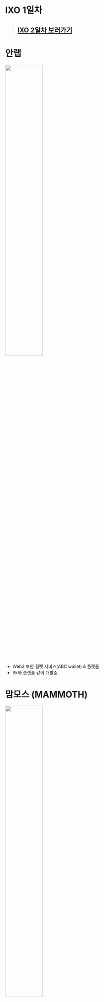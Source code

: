# IXO 1일차

> ## [IXO 2일차 보러가기](../2/2일차.md)

# 안랩
<img src="image.png" width="49%">

- Web3 보안 월렛 서비스(ABC wallet) & 플랫폼 
- Sk와 플랫폼 같이 개발중

# 맘모스 (MAMMOTH)
<img src="image-1.png" width="49%">

- 메인넷 개발중
- 서비스가 필요한것이 나오면 플랫폼이 만들어짐 (전구 -> 전력망 구축) (미시적인것이 거시적인것으로 확장되는것 같다)
- 거래소가 망하면 거래소 오프체인에서 코인을 가지고 있는 사용자들이 코인을 잃으면서 해당 코인 네트워크에도 타격을 입는것 같음
- DOSA survival 게임 있음

# The Sandbox
<img src="image-2.png" width="49%">

- 가상공간에 지역을 구입하고 랜드마크 짓는 가상환경 web3 게임
- 외국에서 개발된 게임
- 게임 내 정책 의사결정을 sand화폐로 투표 (항상 옳바른 결정을 할 수 없어 투표권이 크거나 개입이 있을 수 있음: 그런데 파괴적인 투표도 가끔 나올것같은 느낌)


# 거래와 트래블룰
> https://www.codevasp.com/

<img src="image-3.png" width="49%"><img src="image-4.png" width="49%">

- 거래소끼리 데이터 전송과 암호화 표준을 구현해서 중간다리를 맡는 역할


# 웹3 콘텐츠 강화
<img src="image-5.png" width="49%">

- 넷마블 블록체인 게임 사업부


# 가상자산 범죄
<img src="image-6.png" width="49%"><img src="image-7.png" width="49%"><img src="image-8.png" width="49%">

- 스테이블코인은 패딩되있어 비교적 안정, 코인교환, 현금교환 의 장점으로 불법자산의 스테이블 코인 비율이 증가
- 테더도 불법자금으로 많이 쓰여서 체이널리시스와 협업

# web3 데이터 프로토콜
<img src="image-9.png" width="49%">

- perme: 데이터 주권을 자신에게
- 개인정보가 어디서 쓰이고 있는지 대시보드 제공

# 비트코인의 부 저장방법
<img src="image-10.png" width="49%">

- 비트세이빙: 비트코인 적립식(DCA) 투자 솔루션
- 전통화폐 단점: 인플레이션, 접근성, 지정학적 제약, 적은 흐름성
- 비트코인은 위 단점들을 해소

# 가상화폐 문해력의 투명성
<img src="image-11.png" width="49%">

- 레모네이드: 어학을 주제로 한 교육 관련 업체
- 역사적으로 화폐 변화시기에 사기가 항상 많았음 -> 조심
- 한국은 법이 늦게 따라가고 경제 관련 블록체인 교육이 잘 이루어지지 않음, 일본이랑 미국은 교육과 포럼이 활발히 이루어져서 사기 피해금액이 줄어들은 효과

# DID 서비스 띠딧
<img src="image-12.png" width="49%"><img src="image-13.png" width="49%">

- 지정학적으로 독립적인 Id 시스템 사용가능
- 미국 국제 면허증 발급 테스트 중, 국내 시도중


# 리플 빅뱅 (문창훈)
<img src="image-14.png" width="49%">

- 리플 유튜버분
- 리플은 50개국(은행?)이 참여하고 있음 (BIS 58개)
- 리플은 전통금융과 긴밀하게 연결되어 있는 증거들(미국 정부, 각 나라 은행, 세계 금융 단체 등)
- BIS에 Ripple 결제방식 테스트 문서가 나옴
-

# 단어
- MASS adoption: 실제 사용자들에게 서비스가 사용되는 단계
- 트래블룰(travel rule): 자금세탁을 방지하기 위해 전송과 수신측이 사용자의 정보를 수집하고 확인하는 규칙
- 토크노믹스(tokenomics)
- fiat currency: 정부가 가치를 보증해 퍼뜨리는 화폐
- DID: Decentralized Identity

# 느낀점
- 발표를 할 때 서사가 중요한것 같다. 왜냐하면 청중 입장에서는 너무 많은 발표가 있어서 제품의 기술력보다는 먼저 ”문제점“을 왜 문제가 있는지 설명하고, 이것을 우리의 프로젝트가 “어떻게 해결할 수 있다는 것”을 잘 알려주는것이 가장 기억에 남는 방법이었다.
